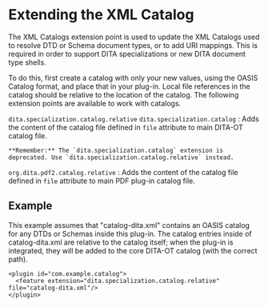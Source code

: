 # Extending the XML Catalog

The XML Catalogs extension point is used to update the XML Catalogs used to resolve DTD or Schema document types, or to add URI mappings. This is required in order to support DITA specializations or new DITA document type shells.

To do this, first create a catalog with only your new values, using the OASIS Catalog format, and place that in your plug-in. Local file references in the catalog should be relative to the location of the catalog. The following extension points are available to work with catalogs.

 `dita.specialization.catalog.relative`
 `dita.specialization.catalog`
 :   Adds the content of the catalog file defined in `file` attribute to main DITA-OT catalog file.

    **Remember:** The `dita.specialization.catalog` extension is deprecated. Use `dita.specialization.catalog.relative` instead.

  `org.dita.pdf2.catalog.relative`
 :   Adds the content of the catalog file defined in `file` attribute to main PDF plug-in catalog file.

 ## Example

This example assumes that "catalog-dita.xml" contains an OASIS catalog for any DTDs or Schemas inside this plug-in. The catalog entries inside of catalog-dita.xml are relative to the catalog itself; when the plug-in is integrated, they will be added to the core DITA-OT catalog \(with the correct path\).

```
<plugin id="com.example.catalog">
  <feature extension="dita.specialization.catalog.relative" file="catalog-dita.xml"/>
</plugin>
```

